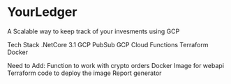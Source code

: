 # YourLedger
A Scalable way to keep track of your invesments using GCP

Tech Stack
.NetCore 3.1
GCP 
PubSub
GCP Cloud Functions
Terraform
Docker

Need to Add:
Function to work with crypto orders
Docker Image for webapi
Terraform code to deploy the image 
Report generator

